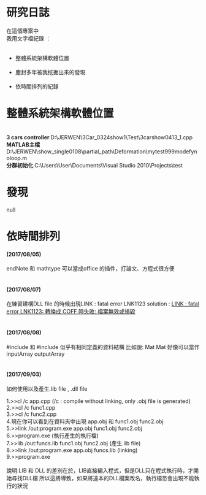 # 研究日誌

在這個專案中<br>
我用文字檔紀錄 ： <br>
<ul>
  <li>整體系統架構軟體位置</li>
  <li>塵封多年被我挖掘出來的發現</li>
  <li>依時間排列的紀錄</li>
</ul>

<h1>整體系統架構軟體位置</h1><br>
<b>3 cars controller </b>D:\JERWEN\3Car_0324show1\Test\3carshow0413_1.cpp<br>
<b>MATLAB主檔</b> D:\JERWEN\show_single0108\partial_path\Deformation\mytest999modefynoloop.m<br>
<b>分群初始化 </b>C:\Users\User\Documents\Visual Studio 2010\Projects\test<br>

<h1>發現</h1>
null<br>

<h1>依時間排列</h1>
<h4>(2017/08/05)</h4>endNote 和 mathtype 可以當成office 的插件，打論文、方程式很方便<br><br>
<h4>(2017/08/07)</h4>在練習建構DLL file 的時候出現LINK : fatal error LNK1123
solution : <a href = "https://xiaolaba.wordpress.com/2013/09/01/link-fatal-error-lnk1123-%E8%BD%89%E6%8F%9B%E6%88%90-coff-%E6%99%82%E5%A4%B1%E6%95%97-%E6%AA%94%E6%A1%88%E7%84%A1%E6%95%88%E6%88%96%E6%90%8D%E6%AF%80/">LINK : fatal error LNK1123: 轉換成 COFF 時失敗: 檔案無效或損毀</a><br><br>
<h4>(2017/08/08)</h4>
#include <opencv2/opencv.hpp> 和 #include <opencv2/core/core.hpp> 似乎有相同定義的資料結構 比如說: Mat
Mat 好像可以當作 inputArray outputArray<br><br>

<h4>(2017/09/03)</h4>
如何使用以及產生.lib file , .dll file<br>

1.>>cl /c app.cpp (/c : compile without linking, only .obj file is generated)<br>
2.>>cl /c func1.cpp<br>
3.>>cl /c func2.cpp<br>
4.現在你可以看到在資料夾中出現 app.obj 和 func1.obj func2.obj<br>
5.>>link /out:program.exe app.obj func1.obj func2.obj<br>
6.>>program.exe (執行產生的執行檔)<br>
7.>>lib /out:funcs.lib func1.obj func2.obj (產生.lib file)<br>
8.>>link /out:program.exe app.obj funcs.lib (linking)<br>
9.>>program.exe<br>
<br>
說明:LIB 和 DLL 的差別在於，LIB直接編入程式，但是DLL只在程式執行時，才開始尋找DLL檔
所以這將導致，如果將遠本的DLL檔案改名，執行檔恐會出現不能執行的狀況

